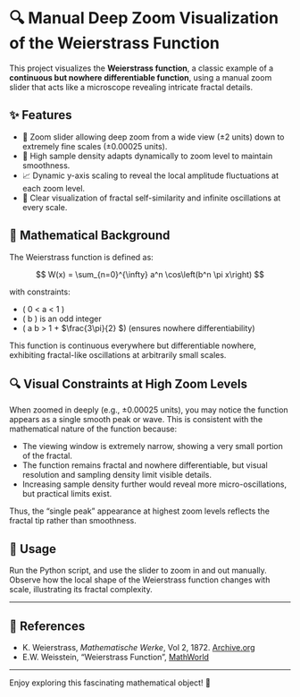 
# 🔍 Manual Deep Zoom Visualization of the Weierstrass Function

This project visualizes the **Weierstrass function**, a classic example of a **continuous but nowhere differentiable function**, using a manual zoom slider that acts like a microscope revealing intricate fractal details.

## ✨ Features

- 🔎 Zoom slider allowing deep zoom from a wide view (±2 units) down to extremely fine scales (±0.00025 units).
- 🎯 High sample density adapts dynamically to zoom level to maintain smoothness.
- 📈 Dynamic y-axis scaling to reveal the local amplitude fluctuations at each zoom level.
- 🌿 Clear visualization of fractal self-similarity and infinite oscillations at every scale.

## 📐 Mathematical Background

The Weierstrass function is defined as:

$$
W(x) = \sum_{n=0}^{\infty} a^n \cos\left(b^n \pi x\right)
$$

with constraints:

- \( 0 < a < 1 \)
- \( b \) is an odd integer
- \( a b > 1 + $\frac{3\pi}{2} \$) (ensures nowhere differentiability)

This function is continuous everywhere but differentiable nowhere, exhibiting fractal-like oscillations at arbitrarily small scales.

## 🔍 Visual Constraints at High Zoom Levels

When zoomed in deeply (e.g., ±0.00025 units), you may notice the function appears as a single smooth peak or wave. This is consistent with the mathematical nature of the function because:

- The viewing window is extremely narrow, showing a very small portion of the fractal.
- The function remains fractal and nowhere differentiable, but visual resolution and sampling density limit visible details.
- Increasing sample density further would reveal more micro-oscillations, but practical limits exist.

Thus, the “single peak” appearance at highest zoom levels reflects the fractal tip rather than smoothness.

## 🚀 Usage

Run the Python script, and use the slider to zoom in and out manually. Observe how the local shape of the Weierstrass function changes with scale, illustrating its fractal complexity.

---

## 📁 References

- K. Weierstrass, *Mathematische Werke*, Vol 2, 1872. [Archive.org](https://archive.org/details/mathematischewer02weieuoft/page/n101)  
- E.W. Weisstein, “Weierstrass Function”, [MathWorld](https://mathworld.wolfram.com/WeierstrassFunction.html)

---

Enjoy exploring this fascinating mathematical object! 🍻
